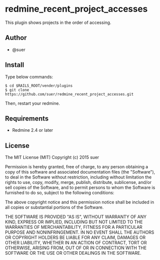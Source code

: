redmine_recent_project_accesses
====================================

This plugin shows projects in the order of accessing.

Author
------------------------------
* @suer

Install
------------------------------
Type below commands:

    $ cd $RAILS_ROOT/vender/plugins
    $ git clone https://github.com/suer/redmine_recent_project_accesses.git

Then, restart your redmine.

Requirements
------------------------------
* Redmine 2.4 or later

License
------------------------------
The MIT License (MIT)
Copyright (c) 2015 suer

Permission is hereby granted, free of charge, to any person obtaining a copy of this software and associated documentation files (the "Software"), to deal in the Software without restriction, including without limitation the rights to use, copy, modify, merge, publish, distribute, sublicense, and/or sell copies of the Software, and to permit persons to whom the Software is furnished to do so, subject to the following conditions:

The above copyright notice and this permission notice shall be included in all copies or substantial portions of the Software.

THE SOFTWARE IS PROVIDED "AS IS", WITHOUT WARRANTY OF ANY KIND, EXPRESS OR IMPLIED, INCLUDING BUT NOT LIMITED TO THE WARRANTIES OF MERCHANTABILITY, FITNESS FOR A PARTICULAR PURPOSE AND NONINFRINGEMENT. IN NO EVENT SHALL THE AUTHORS OR COPYRIGHT HOLDERS BE LIABLE FOR ANY CLAIM, DAMAGES OR OTHER LIABILITY, WHETHER IN AN ACTION OF CONTRACT, TORT OR OTHERWISE, ARISING FROM, OUT OF OR IN CONNECTION WITH THE SOFTWARE OR THE USE OR OTHER DEALINGS IN THE SOFTWARE.
